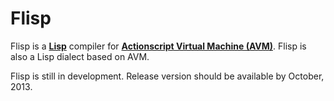 Flisp
=====

Flisp is a **[Lisp](http://goo.gl/psHHIw)** compiler for **[Actionscript Virtual Machine (AVM)](http://goo.gl/rBm5UQ)**. Flisp is also a Lisp dialect based on AVM.

Flisp is still in development. Release version should be available by October, 2013.
